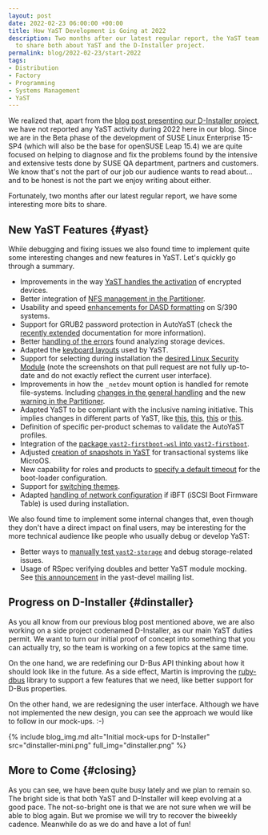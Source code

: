 ```yaml
---
layout: post
date: 2022-02-23 06:00:00 +00:00
title: How YaST Development is Going at 2022
description: Two months after our latest regular report, the YaST team has some interesting bits
  to share both about YaST and the D-Installer project.
permalink: blog/2022-02-23/start-2022
tags:
- Distribution
- Factory
- Programming
- Systems Management
- YaST
---
```


We realized that, apart from the [blog post presenting our D-Installer
project](({{site.baseurl}}/blog/2022-01-18/announcing-the-d-installer-project)), we have not
reported any YaST activity during 2022 here in our blog. Since we are in the Beta phase of the
development of SUSE Linux Enterprise 15-SP4 (which will also be the base for openSUSE Leap 15.4)
we are quite focused on helping to diagnose and fix the problems found by the intensive and
extensive tests done by SUSE QA department, partners and customers. We know that's not the part of
our job our audience wants to read about... and to be honest is not the part we enjoy writing about
either.

Fortunately, two months after our latest regular report, we have some interesting more bits to share.

## New YaST Features {#yast}

While debugging and fixing issues we also found time to implement quite some interesting changes and
new features in YaST. Let's quickly go through a summary.

- Improvements in the way [YaST handles the activation](https://github.com/yast/yast-storage-ng/pull/1271)
  of encrypted devices.
- Better integration of [NFS management in the
  Partitioner](https://github.com/yast/yast-storage-ng/pull/1283).
- Usability and speed [enhancements for DASD formatting](https://github.com/yast/yast-s390/pull/93)
  on S/390 systems.
- Support for GRUB2 password protection in AutoYaST (check the [recently
  extended](https://github.com/SUSE/doc-sle/pull/1057/files) documentation for more information).
- Better [handling of the errors](https://github.com/yast/yast-storage-ng/pull/1265) found analyzing
  storage devices.
- Adapted the [keyboard layouts](https://github.com/yast/yast-country/pull/288) used by YaST.
- Support for selecting during installation the [desired Linux Security
  Module](https://github.com/yast/yast-security/pull/115) (note the screenshots on that pull request
  are not fully up-to-date and do not exactly reflect the current user interface).
- Improvements in how the `_netdev` mount option is handled for remote file-systems. Including
  [changes in the general handling](https://github.com/yast/yast-storage-ng/pull/1254) and the new
  [warning in the Partitioner](https://github.com/yast/yast-storage-ng/pull/1272).
- Adapted YaST to be compliant with the inclusive naming initiative. This implies changes in different
  parts of YaST, like [this](https://github.com/yast/yast-network/pull/1277),
  [this](https://github.com/yast/yast-network/pull/1280),
  [this](https://github.com/yast/yast-dns-server/pull/95) or
  [this](https://github.com/yast/yast-nis-server/pull/29).
- Definition of specific per-product schemas to validate the AutoYaST profiles.
- Integration of the [package `yast2-firstboot-wsl` into
  `yast2-firstboot`](https://github.com/yast/yast-firstboot/pull/131).
- Adjusted [creation of snapshots in YaST](https://github.com/yast/yast-installation/pull/1020) for
  transactional systems like MicroOS.
- New capability for roles and products to [specify a default
  timeout](https://github.com/yast/yast-bootloader/pull/665) for the boot-loader configuration.
- Support for [switching themes](https://github.com/libyui/libyui/pull/65).
- Adapted [handling of network configuration](https://github.com/yast/yast-network/pull/1282) if
  iBFT (iSCSI Boot Firmware Table) is used during installation.

We also found time to implement some internal changes that, even though they don't have a direct
impact on final users, may be interesting for the more technical audience like people who usually
debug or develop YaST:

- Better ways to [manually test `yast2-storage`](https://github.com/yast/yast-storage-ng/pull/1274)
 and debug storage-related issues.
- Usage of RSpec verifying doubles and better YaST module mocking. See [this
  announcement](https://lists.opensuse.org/archives/list/yast-devel@lists.opensuse.org/thread/YE6KWTAGKRNP2OZ2KEGQ5EKBO3J4RJPT/)
  in the yast-devel mailing list.

## Progress on D-Installer {#dinstaller}

As you all know from our previous blog post mentioned above, we are also working on a side project
codenamed D-Installer, as our main YaST duties permit. We want to turn our initial proof of concept
into something that you can actually try, so the team is working on a few topics at the same time.

On the one hand, we are redefining our D-Bus API thinking about how it should look like in the
future. As a side effect, Martin is improving the [ruby-dbus](https://github.com/mvidner/ruby-dbus)
library to support a few features that we need, like better support for D-Bus properties.

On the other hand, we are redesigning the user interface. Although we have not implemented the new
design, you can see the approach we would like to follow in our mock-ups. :-)

{% include blog_img.md alt="Initial mock-ups for D-Installer"
  src="dinstaller-mini.png" full_img="dinstaller.png" %}

## More to Come {#closing}

As you can see, we have been quite busy lately and we plan to remain so. The bright side is that
both YaST and D-Installer will keep evolving at a good pace. The not-so-bright one is that we are not
sure when we will be able to blog again. But we promise we will try to recover the biweekly cadence.
Meanwhile do as we do and have a lot of fun!
